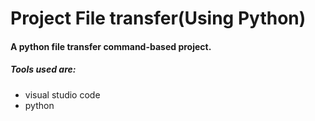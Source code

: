 # Project File transfer(Using Python)
#### A python file transfer command-based project.
##### Tools used are:
- visual studio code
- python
